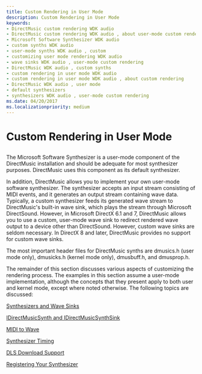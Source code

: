 ```yaml
---
title: Custom Rendering in User Mode
description: Custom Rendering in User Mode
keywords:
- DirectMusic custom rendering WDK audio
- DirectMusic custom rendering WDK audio , about user-mode custom rendering
- Microsoft Software Synthesizer WDK audio
- custom synths WDK audio
- user-mode synths WDK audio , custom
- customizing user mode rendering WDK audio
- wave sinks WDK audio , user-mode custom rendering
- DirectMusic WDK audio , custom synths
- custom rendering in user mode WDK audio
- custom rendering in user mode WDK audio , about custom rendering
- DirectMusic WDK audio , user mode
- default synthesizers
- synthesizers WDK audio , user-mode custom rendering
ms.date: 04/20/2017
ms.localizationpriority: medium
---
```


# Custom Rendering in User Mode


## <span id="custom_rendering_in_user_mode"></span><span id="CUSTOM_RENDERING_IN_USER_MODE"></span>


The Microsoft Software Synthesizer is a user-mode component of the DirectMusic installation and should be adequate for most synthesizer purposes. DirectMusic uses this component as its default synthesizer.

In addition, DirectMusic allows you to implement your own user-mode software synthesizer. The synthesizer accepts an input stream consisting of MIDI events, and it generates an output stream containing wave data. Typically, a custom synthesizer feeds its generated wave stream to DirectMusic's built-in wave sink, which plays the stream through Microsoft DirectSound. However, in Microsoft DirectX 6.1 and 7, DirectMusic allows you to use a custom, user-mode wave sink to redirect rendered wave output to a device other than DirectSound. However, custom wave sinks are seldom necessary. In DirectX 8 and later, DirectMusic provides no support for custom wave sinks.

The most important header files for DirectMusic synths are dmusics.h (user mode only), dmusicks.h (kernel mode only), dmusbuff.h, and dmusprop.h.

The remainder of this section discusses various aspects of customizing the rendering process. The examples in this section assume a user-mode implementation, although the concepts that they present apply to both user and kernel mode, except where noted otherwise. The following topics are discussed:

[Synthesizers and Wave Sinks](synthesizers-and-wave-sinks.md)

[IDirectMusicSynth and IDirectMusicSynthSink](idirectmusicsynth-and-idirectmusicsynthsink.md)

[MIDI to Wave](midi-to-wave.md)

[Synthesizer Timing](synthesizer-timing.md)

[DLS Download Support](dls-download-support.md)

[Registering Your Synthesizer](registering-your-synthesizer.md)

 

 




